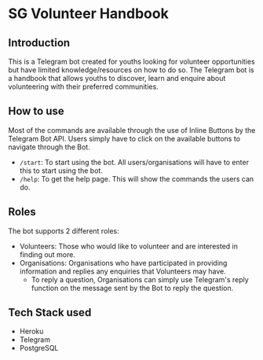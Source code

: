 # SG Volunteer Handbook
## Introduction
This is a Telegram bot created for youths looking for volunteer opportunities but have limited knowledge/resources on how to do so. 
The Telegram bot is a handbook that allows youths to discover, learn and enquire about volunteering with their preferred communities.

## How to use
Most of the commands are available through the use of Inline Buttons by the Telegram Bot API. Users simply have to click on the available buttons to navigate through the Bot.
* `/start`: To start using the bot. All users/organisations will have to enter this to start using the bot.
* `/help`: To get the help page. This will show the commands the users can do.

## Roles
The bot supports 2 different roles:
* Volunteers: Those who would like to volunteer and are interested in finding out more. 
* Organisations: Organisations who have participated in providing information and replies any enquiries that Volunteers may have.
  * To reply a question, Organisations can simply use Telegram's reply function on the message sent by the Bot to reply the question. 

## Tech Stack used
* Heroku
* Telegram
* PostgreSQL
